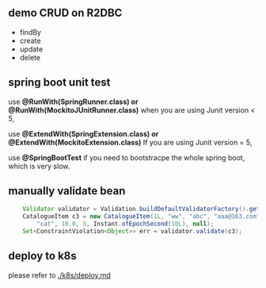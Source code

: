 ## demo CRUD on R2DBC 

* findBy
* create 
* update
* delete

## spring boot unit test

use **@RunWith(SpringRunner.class) or @RunWith(MockitoJUnitRunner.class)**
when you are using Junit version < 5,

use **@ExtendWith(SpringExtension.class) or @ExtendWith(MockitoExtension.class)**
If you are using Junit version = 5,

use **@SpringBootTest** if you need to bootstracpe the whole spring boot, which is very slow.

## manually validate bean

```java
    Validator validator = Validation.buildDefaultValidatorFactory().getValidator();
    CatalogueItem c3 = new CatalogueItem(1L, "ww", "abc", "aaa@163.com",
        "cat", 10.0, 5, Instant.ofEpochSecond(10L), null);
    Set<ConstraintViolation<Object>> err = validator.validate(c3);
```

## deploy to k8s

please refer to [./k8s/deploy.md](./k8s/deploy.md)
